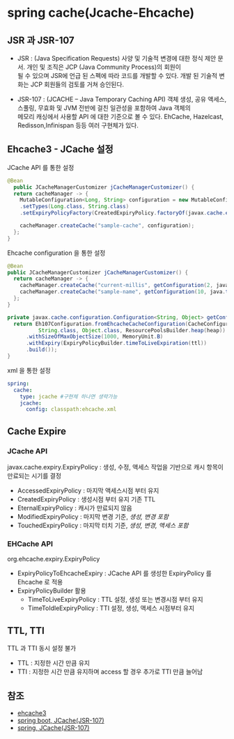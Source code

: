 # spring cache(Jcache-Ehcache)

## JSR 과 JSR-107
- JSR : (Java Specification Requests) 사양 및 기술적 변경에 대한 정식 제안 문서. 개인 및 조직은 JCP (Java Community Process)의 회원이  
   될 수 있으며 JSR에 언급 된 스펙에 따라 코드를 개발할 수 있다. 개발 된 기술적 변화는 JCP 회원들의 검토를 거쳐 승인된다.

- JSR-107 : (JCACHE – Java Temporary Caching API) 객체 생성, 공유 액세스, 스풀링, 무효화 및 JVM 전반에 걸친 일관성을 포함하여 Java 객체의  
  메모리 캐싱에서 사용할 API 에 대한 기준으로 볼 수 있다. EhCache, Hazelcast, Redisson,Infinispan 등등 여러 구현체가 있다.

## Ehcache3 - JCache 설정

JCache API 를 통한 설정
```java
@Bean
  public JCacheManagerCustomizer jCacheManagerCustomizer() {
  return cacheManager -> {
    MutableConfiguration<Long, String> configuration = new MutableConfiguration<Long, String>()
    .setTypes(Long.class, String.class)
    .setExpiryPolicyFactory(CreatedExpiryPolicy.factoryOf(javax.cache.expiry.Duration.ONE_MINUTE));

    cacheManager.createCache("sample-cache", configuration);
  };
}
```

Ehcache configuration 을 통한 설정
```java
@Bean
public JCacheManagerCustomizer jCacheManagerCustomizer() {
  return cacheManager -> {
    cacheManager.createCache("current-millis", getConfiguration(2, java.time.Duration.ofSeconds(3)));
    cacheManager.createCache("sample-name", getConfiguration(10, java.time.Duration.ofSeconds(10)));
  };
}

private javax.cache.configuration.Configuration<String, Object> getConfiguration(long heap, Duration ttl) {
  return Eh107Configuration.fromEhcacheCacheConfiguration(CacheConfigurationBuilder.newCacheConfigurationBuilder(
          String.class, Object.class, ResourcePoolsBuilder.heap(heap))
      .withSizeOfMaxObjectSize(1000, MemoryUnit.B)
      .withExpiry(ExpiryPolicyBuilder.timeToLiveExpiration(ttl))
      .build());
}
```

xml 을 통한 설정
```yaml
spring:
  cache:
    type: jcache #구현체 하나면 생략가능
    jcache:
      config: classpath:ehcache.xml
```

## Cache Expire
### JCache API
javax.cache.expiry.ExpiryPolicy : 생성, 수정, 액세스 작업을 기반으로 캐시 항목이 만료되는 시기를 결정
- AccessedExpiryPolicy : 마지막 액세스시점 부터 유지
- CreatedExpiryPolicy : 생성시점 부터 유지 기존 TTL
- EternalExpiryPolicy : 캐시가 만료되지 않음
- ModifiedExpiryPolicy : 마지막 변경 기준, _생성, 변경 포함_
- TouchedExpiryPolicy : 마지막 터치 기준, _생성, 변경, 액세스 포함_

### EHCache API
org.ehcache.expiry.ExpiryPolicy
- ExpiryPolicyToEhcacheExpiry : JCache API 를 생성한 ExpiryPolicy 를 Ehcache 로 적용
- ExpiryPolicyBuilder 활용
  - TimeToLiveExpiryPolicy : TTL 설정, 생성 또는 변경시점 부터 유지
  - TimeToIdleExpiryPolicy : TTI 설정, 생성, 액세스 시점부터 유지

## TTL, TTI
TTL 과 TTI 동시 설정 불가
- TTL : 지정한 시간 만큼 유지
- TTI : 지정한 시간 만큼 유지하며 access 할 경우 추가로 TTI 만큼 늘어남

## 참조
- [ehcache3](https://www.ehcache.org/documentation/3.0/xml.html)
- [spring boot, JCache(JSR-107)](https://docs.spring.io/spring-boot/docs/current/reference/html/features.html#features.caching.provider.jcache)
- [spring, JCache(JSR-107)](https://docs.spring.io/spring-framework/docs/current/reference/html/integration.html#cache-jsr-107)